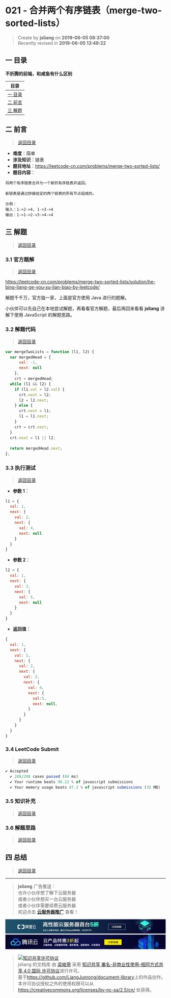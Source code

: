 021 - 合并两个有序链表（merge-two-sorted-lists）
===

> Create by **jsliang** on **2019-06-05 08:37:00**  
> Recently revised in **2019-06-05 13:48:22**

## <a name="chapter-one" id="chapter-one">一 目录</a>

**不折腾的前端，和咸鱼有什么区别**

| 目录 |
| --- | 
| [一 目录](#chapter-one) | 
| <a name="catalog-chapter-two" id="catalog-chapter-two"></a>[二 前言](#chapter-two) |
| <a name="catalog-chapter-three" id="catalog-chapter-three"></a>[三 解题](#chapter-three) |

## <a name="chapter-two" id="chapter-two">二 前言</a>

> [返回目录](#chapter-one)

* **难度**：简单
* **涉及知识**：链表
* **题目地址**：https://leetcode-cn.com/problems/merge-two-sorted-lists/
* **题目内容**：

```
将两个有序链表合并为一个新的有序链表并返回。

新链表是通过拼接给定的两个链表的所有节点组成的。 

示例：
输入：1->2->4, 1->3->4
输出：1->1->2->3->4->4
```

## <a name="chapter-three" id="chapter-threed">三 解题</a>

> [返回目录](#chapter-one)

### <a name="chapter-three-one" id="chapter-three-one">3.1 官方题解</a>

> [返回目录](#chapter-one)

https://leetcode-cn.com/problems/merge-two-sorted-lists/solution/he-bing-liang-ge-you-xu-lian-biao-by-leetcode/

解题千千万，官方独一家，上面是官方使用 Java 进行的题解。

小伙伴可以先自己在本地尝试解题，再看看官方解题，最后再回来看看 **jsliang** 讲解下使用 JavaScript 的解题思路。

### <a name="chapter-three-two" id="chapter-three-two">3.2 解题代码</a>

> [返回目录](#chapter-one)

```js
var mergeTwoLists = function (l1, l2) {
  var mergedHead = {
      val: -1,
      next: null
    },
    crt = mergedHead;
  while (l1 && l2) {
    if (l1.val > l2.val) {
      crt.next = l2;
      l2 = l2.next;
    } else {
      crt.next = l1;
      l1 = l1.next;
    }
    crt = crt.next;
  }
  crt.next = l1 || l2;

  return mergedHead.next;
};
```

### <a name="chapter-three-three" id="chapter-three-three">3.3 执行测试</a>

> [返回目录](#chapter-one)

* **参数 1**：

```js
l1 = {
  val: 1,
  next: {
    val: 2,
    next: {
      val: 4,
      next: null
    }
  }
}
```

* **参数 2**：

```js
l2 = {
  val: 1,
  next: {
    val: 3,
    next: {
      val: 5,
      next: null
    }
  }
}
```

* **返回值**：

```js
{
  val: 1,
  next: {
    val: 1,
    next: {
      val: 2,
      next: {
        val: 3,
        next: {
          val: 4,
          next: {
            val:5,
            next: null,
          }
        }
      }
    }
  }
}
```

### <a name="chapter-three-four" id="chapter-three-four">3.4 LeetCode Submit</a>

> [返回目录](#chapter-one)

```js
✔ Accepted
  ✔ 208/208 cases passed (84 ms)
  ✔ Your runtime beats 98.22 % of javascript submissions
  ✔ Your memory usage beats 87.2 % of javascript submissions (35 MB)
```

### <a name="chapter-three-five" id="chapter-three-five">3.5 知识补充</a>

> [返回目录](#chapter-one)

### <a name="chapter-three-six" id="chapter-three-six">3.6 解题思路</a>

> [返回目录](#chapter-one)

## <a name="chapter-four" id="chapter-four">四 总结</a>

> [返回目录](#chapter-one)

---

> **jsliang** 广告推送：  
> 也许小伙伴想了解下云服务器  
> 或者小伙伴想买一台云服务器  
> 或者小伙伴需要续费云服务器  
> 欢迎点击 **[云服务器推广](https://github.com/LiangJunrong/document-library/blob/master/other-library/Monologue/%E7%A8%B3%E9%A3%9F%E8%89%B0%E9%9A%BE.md)** 查看！

[![图](../../../public-repertory/img/z-small-seek-ali-3.jpg)](https://promotion.aliyun.com/ntms/act/qwbk.html?userCode=w7hismrh)
[![图](../../../public-repertory/img/z-small-seek-tencent-2.jpg)](https://cloud.tencent.com/redirect.php?redirect=1014&cps_key=49f647c99fce1a9f0b4e1eeb1be484c9&from=console)

> <a rel="license" href="http://creativecommons.org/licenses/by-nc-sa/4.0/"><img alt="知识共享许可协议" style="border-width:0" src="https://i.creativecommons.org/l/by-nc-sa/4.0/88x31.png" /></a><br /><span xmlns:dct="http://purl.org/dc/terms/" property="dct:title">jsliang 的文档库</span> 由 <a xmlns:cc="http://creativecommons.org/ns#" href="https://github.com/LiangJunrong/document-library" property="cc:attributionName" rel="cc:attributionURL">梁峻荣</a> 采用 <a rel="license" href="http://creativecommons.org/licenses/by-nc-sa/4.0/">知识共享 署名-非商业性使用-相同方式共享 4.0 国际 许可协议</a>进行许可。<br />基于<a xmlns:dct="http://purl.org/dc/terms/" href="https://github.com/LiangJunrong/document-library" rel="dct:source">https://github.com/LiangJunrong/document-library</a>上的作品创作。<br />本许可协议授权之外的使用权限可以从 <a xmlns:cc="http://creativecommons.org/ns#" href="https://creativecommons.org/licenses/by-nc-sa/2.5/cn/" rel="cc:morePermissions">https://creativecommons.org/licenses/by-nc-sa/2.5/cn/</a> 处获得。